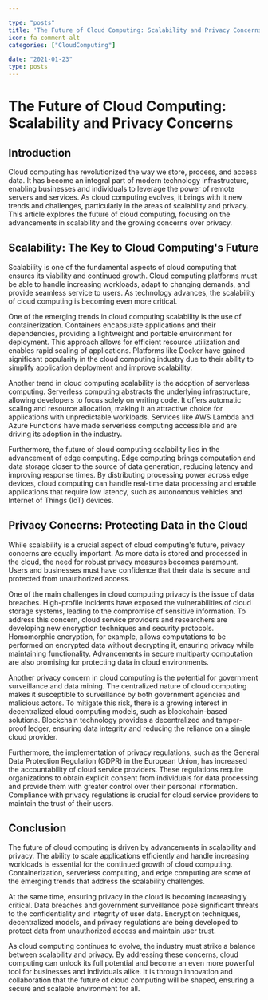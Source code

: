 ```yaml
---

type: "posts"
title: 'The Future of Cloud Computing: Scalability and Privacy Concerns'
icon: fa-comment-alt
categories: ["CloudComputing"]

date: "2021-01-23"
type: posts
---
```





# The Future of Cloud Computing: Scalability and Privacy Concerns

## Introduction

Cloud computing has revolutionized the way we store, process, and access data. It has become an integral part of modern technology infrastructure, enabling businesses and individuals to leverage the power of remote servers and services. As cloud computing evolves, it brings with it new trends and challenges, particularly in the areas of scalability and privacy. This article explores the future of cloud computing, focusing on the advancements in scalability and the growing concerns over privacy.

## Scalability: The Key to Cloud Computing's Future

Scalability is one of the fundamental aspects of cloud computing that ensures its viability and continued growth. Cloud computing platforms must be able to handle increasing workloads, adapt to changing demands, and provide seamless service to users. As technology advances, the scalability of cloud computing is becoming even more critical.

One of the emerging trends in cloud computing scalability is the use of containerization. Containers encapsulate applications and their dependencies, providing a lightweight and portable environment for deployment. This approach allows for efficient resource utilization and enables rapid scaling of applications. Platforms like Docker have gained significant popularity in the cloud computing industry due to their ability to simplify application deployment and improve scalability.

Another trend in cloud computing scalability is the adoption of serverless computing. Serverless computing abstracts the underlying infrastructure, allowing developers to focus solely on writing code. It offers automatic scaling and resource allocation, making it an attractive choice for applications with unpredictable workloads. Services like AWS Lambda and Azure Functions have made serverless computing accessible and are driving its adoption in the industry.

Furthermore, the future of cloud computing scalability lies in the advancement of edge computing. Edge computing brings computation and data storage closer to the source of data generation, reducing latency and improving response times. By distributing processing power across edge devices, cloud computing can handle real-time data processing and enable applications that require low latency, such as autonomous vehicles and Internet of Things (IoT) devices.

## Privacy Concerns: Protecting Data in the Cloud

While scalability is a crucial aspect of cloud computing's future, privacy concerns are equally important. As more data is stored and processed in the cloud, the need for robust privacy measures becomes paramount. Users and businesses must have confidence that their data is secure and protected from unauthorized access.

One of the main challenges in cloud computing privacy is the issue of data breaches. High-profile incidents have exposed the vulnerabilities of cloud storage systems, leading to the compromise of sensitive information. To address this concern, cloud service providers and researchers are developing new encryption techniques and security protocols. Homomorphic encryption, for example, allows computations to be performed on encrypted data without decrypting it, ensuring privacy while maintaining functionality. Advancements in secure multiparty computation are also promising for protecting data in cloud environments.

Another privacy concern in cloud computing is the potential for government surveillance and data mining. The centralized nature of cloud computing makes it susceptible to surveillance by both government agencies and malicious actors. To mitigate this risk, there is a growing interest in decentralized cloud computing models, such as blockchain-based solutions. Blockchain technology provides a decentralized and tamper-proof ledger, ensuring data integrity and reducing the reliance on a single cloud provider.

Furthermore, the implementation of privacy regulations, such as the General Data Protection Regulation (GDPR) in the European Union, has increased the accountability of cloud service providers. These regulations require organizations to obtain explicit consent from individuals for data processing and provide them with greater control over their personal information. Compliance with privacy regulations is crucial for cloud service providers to maintain the trust of their users.

## Conclusion

The future of cloud computing is driven by advancements in scalability and privacy. The ability to scale applications efficiently and handle increasing workloads is essential for the continued growth of cloud computing. Containerization, serverless computing, and edge computing are some of the emerging trends that address the scalability challenges.

At the same time, ensuring privacy in the cloud is becoming increasingly critical. Data breaches and government surveillance pose significant threats to the confidentiality and integrity of user data. Encryption techniques, decentralized models, and privacy regulations are being developed to protect data from unauthorized access and maintain user trust.

As cloud computing continues to evolve, the industry must strike a balance between scalability and privacy. By addressing these concerns, cloud computing can unlock its full potential and become an even more powerful tool for businesses and individuals alike. It is through innovation and collaboration that the future of cloud computing will be shaped, ensuring a secure and scalable environment for all.